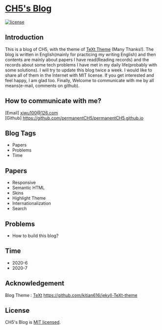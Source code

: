 # [CH5's Blog](https://github.com/permanentCH5/permanentCH5.github.io)

[![license](https://img.shields.io/badge/license-MIT-green)](https://github.com/permanentCH5/permanentCH5.github.io/blob/master/LICENSE)
<!-- ![TeXt Theme](https://raw.githubusercontent.com/kitian616/jekyll-TeXt-theme/master/screenshots/TeXt-home.jpg)
![TeXt Theme Details](https://raw.githubusercontent.com/kitian616/jekyll-TeXt-theme/master/screenshots/TeXt-layouts.png) -->
## Introduction
This is a blog of CH5, with the theme of [TeXt Theme](https://github.com/kitian616/jekyll-TeXt-theme)  (Many Thanks!). The blog is written in English(mainly for practicing my writing English) and then contents are mainly about papers I have read(Reading records) and the records about some tech problems I have met in my daily life(probably with some solutions). I will try to update this blog twice a week. I would like to share all of them in the Internet with MIT license. If you get interested and feel happy, I am glad too. Finally, Welcome to communicate with me by all means(e-mail, comments on github). 

## How to communicate with me?
[Email] xiwu100@126.com  
[Github] https://github.com/permanentCH5/permanentCH5.github.io

## Blog Tags
- Papers
- Problems
- Time

## Papers
- Responsive
- Semantic HTML
- Skins
- Highlight Theme
- Internationalization
- Search


## Problems
- How to build this blog?

## Time
- 2020-6
- 2020-7

## Acknowledgement
Blog Theme : [TeXt](https://github.com/kitian616/jekyll-TeXt-theme) https://github.com/kitian616/jekyll-TeXt-theme  

## License

CH5's Blog is [MIT licensed](https://github.com/permanentCH5/permanentCH5.github.io/blob/master/LICENSE).

